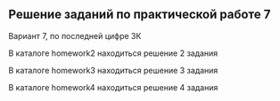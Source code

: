## Решение заданий по практической работе 7
Вариант 7, по последней цифре ЗК

В каталоге homework2 находиться решение 2 задания

В каталоге homework3 находиться решение 3 задания

В каталоге homework4 находиться решение 4 задания
